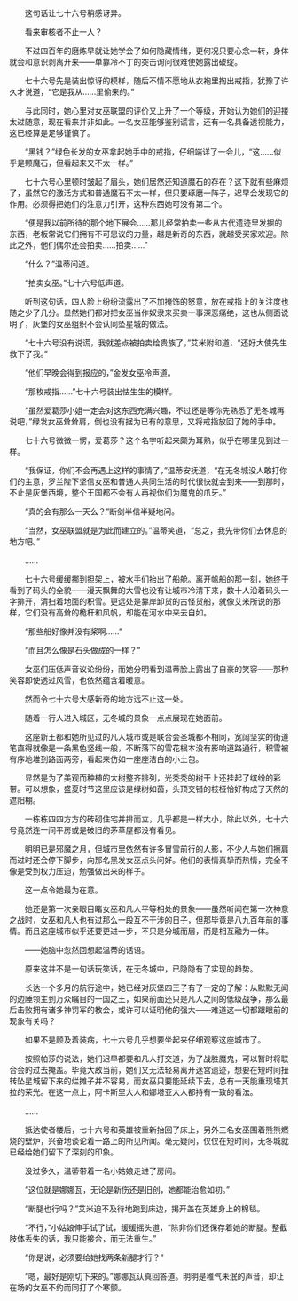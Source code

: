 　　这句话让七十六号稍感讶异。

　　看来审核者不止一人？

　　不过四百年的磨炼早就让她学会了如何隐藏情绪，更何况只要心念一转，身体就会和意识剥离开来——单靠冷不丁的突击询问很难使她露出破绽。

　　七十六号先是装出惊讶的模样，随后不情不愿地从衣袍里掏出戒指，犹豫了许久才说道，“它是我从……里偷来的。”

　　与此同时，她心里对女巫联盟的评价又上升了一个等级，开始认为她们的迎接太过随意，现在看来并非如此。一名女巫能够鉴别谎言，还有一名具备透视能力，这已经算是足够谨慎了。

　　“黑钱？”绿色长发的女巫拿起她手中的戒指，仔细端详了一会儿，“这……似乎是颗魔石，但看起来又不太一样。”

　　七十六号心里顿时皱起了眉头，她们居然还知道魔石的存在？这下就有些麻烦了，虽然它的激活方式和普通魔石不太一样，但只要琢磨一阵子，迟早会发现它的作用。必须得把她们的注意力引开，这种东西她可没有第二个。

　　“便是我以前所待的那个地下展会……那儿经常拍卖一些从古代遗迹里发掘的东西，老板常说它们拥有不可思议的力量，越是新奇的东西，就越受买家欢迎。除此之外，他们偶尔还会拍卖……拍卖……”

　　“什么？”温蒂问道。

　　“拍卖女巫。”七十六号低声道。

　　听到这句话，四人脸上纷纷流露出了不加掩饰的怒意，放在戒指上的关注度也随之少了几分。显然她们都对把女巫当作奴隶来买卖一事深恶痛绝，这也从侧面说明了，灰堡的女巫组织不会认同坠星城的做法。

　　“七十六号没有说谎，我就差点被拍卖给贵族了，”艾米附和道，“还好大使先生救下了我。”

　　“他们早晚会得到报应的，”金发女巫冷声道。

　　“那枚戒指……”七十六号装出怯生生的模样。

　　“虽然爱葛莎小姐一定会对这东西充满兴趣，不过还是等你先熟悉了无冬城再说吧，”绿发女巫耸耸肩，倒也没有据为已有的意思，又将戒指放回了她的手中。

　　七十六号微微一愣，爱葛莎？这个名字听起来颇为耳熟，似乎在哪里见到过一样。

　　“我保证，你们不会再遇上这样的事情了，”温蒂安抚道，“在无冬城没人敢打你们的主意，罗兰陛下坚信女巫和普通人共同生活的时代很快就会到来——到那时，不止是灰堡西境，整个王国都不会有人再视你们为魔鬼的爪牙。”

　　“真的会有那么一天么？”断剑半信半疑地问。

　　“当然，女巫联盟就是为此而建立的。”温蒂笑道，“总之，我先带你们去休息的地方吧。”

　　……

　　七十六号缓缓挪到担架上，被水手们抬出了船舱。离开帆船的那一刻，她终于看到了码头的全貌——漫天飘舞的大雪也没有让城市冷清下来，数十人沿着码头一字排开，清扫着地面的积雪。更远处是靠岸卸货的古怪货船，就像艾米所说的那样，它们没有高耸的桅杆和风帆，却能在河水中来去自如。

　　“那些船好像并没有桨啊……”

　　“而且怎么像是石头做成的一样？”

　　女巫们压低声音议论纷纷，而她分明看到温蒂脸上露出了自豪的笑容——那种笑容即使透过风雪，也依然蕴含着暖意。

　　然而令七十六号大感新奇的地方远不止这一处。

　　随着一行人进入城区，无冬城的景象一点点展现在她面前。

　　这座新王都和她所见过的凡人城市或是联合会圣城都不相同，宽阔坚实的街道笔直得就像是一条黑色竖线一般，不断落下的雪花根本没有影响道路通行，积雪被有序地堆到路面两旁，看起来仿如一座座洁白的小土包。

　　显然是为了美观而种植的大树整齐排列，光秃秃的树干上还挂起了缤纷的彩带。可以想象，盛夏时节这里应该是绿树如茵，头顶交错的枝桠恰好构成了天然的遮阳棚。

　　一栋栋四四方方的砖砌住宅并排而立，几乎都是一样大小，除此以外，七十六号竟然连一间平房或是破旧的茅草屋都没有看见。

　　明明已是邪魔之月，但城市里依然有许多冒雪前行的人影，不少人与她们擦肩而过时还会停下脚步，向那名黑发女巫点头问好。他们的表情真挚而热情，完全不像是受到权力压迫，勉强做出来的样子。

　　这一点令她最为在意。

　　她还是第一次亲眼目睹女巫和凡人平等相处的景象——虽然听闻在第一次神意之战时，女巫和凡人也有过那么一段互不干涉的日子，但那毕竟是八九百年前的事情。而且这座城市似乎还要更进一步，不只是分城而居，而是相互融为一体。

　　——她脑中忽然回想起温蒂的话语。

　　原来这并不是一句话玩笑话，在无冬城中，已隐隐有了实现的趋势。

　　长达一个多月的航行途中，她已经对灰堡四王子有了一定的了解：从默默无闻的边陲领主到万众瞩目的一国之王，如果前面还只是凡人之间的低级战争，那么最后击败拥有诸多神罚军的教会，或许可以证明他的强大——难道这一切都跟眼前的现象有关吗？

　　如果不是顾及着装病，七十六号几乎想要坐起来仔细观察这座城市了。

　　按照帕莎的说法，她们迟早都要和凡人打交道，为了战胜魔鬼，可以暂时将联合会的过去掩盖。毕竟大敌当前，她们又无法轻易离开迷宫遗迹，想要在短时间扭转坠星城留下来的烂摊子并不容易，而女巫只要能延续下去，总有一天能重现塔其拉的荣光。在这一点上，阿卡斯里大人和娜塔亚大人都持有一致的看法。

　　……

　　抵达使者楼后，七十六号和英雄被重新抬回了床上，另外三名女巫围着熊熊燃烧的壁炉，兴奋地谈论着一路上的所见所闻。毫无疑问，仅仅在短时间，无冬城就已经给她们留下了深刻的印象。

　　没过多久，温蒂带着一名小姑娘走进了房间。

　　“这位就是娜娜瓦，无论是新伤还是旧创，她都能治愈如初。”

　　“断腿也行吗？”艾米迫不及待地跑到床边，揭开盖在英雄身上的棉毯。

　　“不行，”小姑娘伸手试了试，缓缓摇头道，“除非你们还保存着她的断腿。整截肢体丢失的话，我只能接合，而无法重生。”

　　“你是说，必须要给她找两条新腿才行？”

　　“嗯，最好是刚切下来的。”娜娜瓦认真回答道。明明是稚气未泯的声音，却让在场的女巫不约而同打了个寒颤。
